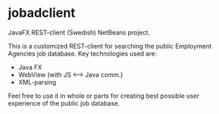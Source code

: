 # jobadclient
JavaFX REST-client (Swedish) NetBeans project.

This is a customized REST-client for searching the public Employment Agencies job database. Key technologies used are:

- Java FX
- WebView (with JS <--> Java comm.)
- XML-parsing

Feel free to use it in whole or parts for creating best possible user experience of the public job database.
